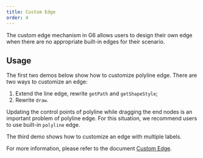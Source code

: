 ```yaml
---
title: Custom Edge
order: 4
---
```


The custom edge mechanism in G6 allows users to design their own edge when there are no appropriate built-in edges for their scenario.

## Usage

The first two demos below show how to customize polyline edge. There are two ways to customize an edge:

1. Extend the line edge, rewrite `getPath` and `getShapeStyle`;
2. Rewrite `draw`.

Updating the control points of polyline while dragging the end nodes is an important problem of polyline edge. For this situation, we recommend users to use built-in `polyline` edge.

The third demo shows how to customize an edge with multiple labels.

For more information, please refer to the document [Custom Edge](/en/docs/manual/advanced/custom-edge).
